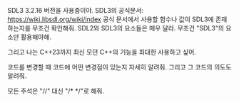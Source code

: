 SDL3 3.2.16 버전을 사용중이야.
SDL3의 공식문서: https://wiki.libsdl.org/wiki/index
공식 문서에서 사용할 함수나 값이 SDL3에 존재하는지를 무조건 확인해줘.
SDL2와 SDL3의 요소들은 매우 달라.
무조건 "SDL3"의 요소만 활용해야해.

그리고 나는 C++23까지 최신 모던 C++의 기능을 최대한 사용하고 싶어.

코드를 변경할 때 코드에 어떤 변경점이 있는지 자세히 알려줘.
그리고 그 코드의 의도도 알려줘.

모든 주석은 "//" 대신 "/* */"로 해줘.